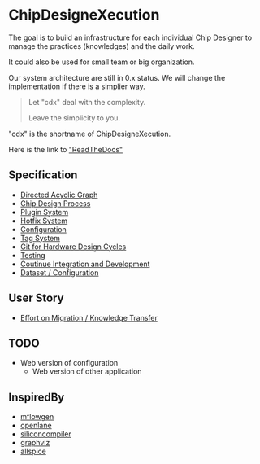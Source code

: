 <!--
 * @LastEditors: SteveL
-->
# ChipDesigneXecution

The goal is to build an infrastructure for each individual Chip Designer to manage the practices (knowledges) and the daily work.

It could also be used for small team or big organization.

Our system architecture are still in 0.x status. We will change the implementation if there is a simplier way.

> Let "cdx" deal with the complexity.
>
> Leave the simplicity to you.

"cdx" is the shortname of ChipDesigneXecution.

Here is the link to ["ReadTheDocs"](https://chipdesignexecution-document.readthedocs.io/)

## Specification

- [Directed Acyclic Graph](spec/dag.md)
- [Chip Design Process](spec/process.md)
- [Plugin System](spec/plugin.md)
- [Hotfix System](spec/hotfix.md)
- [Configuration](spec/config.md)
- [Tag System](spec/tag.md)
- [Git for Hardware Design Cycles](spec/vcs.md)
- [Testing](spec/test.md)
- [Coutinue Integration and Development](spec/cicd.md)
- [Dataset / Configuration](spec/dataset.md)

## User Story

- [Effort on Migration / Knowledge Transfer](spec/user_story/effort_on_migration.md)

## TODO

- Web version of configuration
  - Web version of other application

## InspiredBy

- [mflowgen](https://github.com/mflowgen/mflowgen)
- [openlane](https://github.com/The-OpenROAD-Project/OpenLane)
- [siliconcompiler](https://github.com/siliconcompiler/siliconcompiler)
- [graphviz](https://graphviz.org/resources/)
- [allspice](https://www.allspice.io/)

